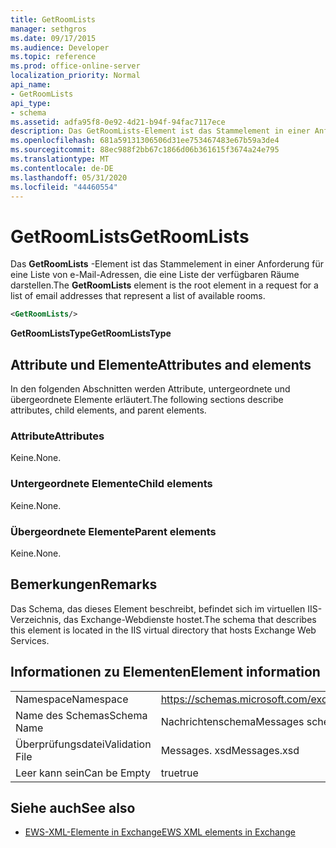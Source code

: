 ```yaml
---
title: GetRoomLists
manager: sethgros
ms.date: 09/17/2015
ms.audience: Developer
ms.topic: reference
ms.prod: office-online-server
localization_priority: Normal
api_name:
- GetRoomLists
api_type:
- schema
ms.assetid: adfa95f8-0e92-4d21-b94f-94fac7117ece
description: Das GetRoomLists-Element ist das Stammelement in einer Anforderung für eine Liste von e-Mail-Adressen, die eine Liste der verfügbaren Räume darstellen.
ms.openlocfilehash: 681a59131306506d31ee753467483e67b59a3de4
ms.sourcegitcommit: 88ec988f2bb67c1866d06b361615f3674a24e795
ms.translationtype: MT
ms.contentlocale: de-DE
ms.lasthandoff: 05/31/2020
ms.locfileid: "44460554"
---
```

# <a name="getroomlists"></a><span data-ttu-id="6c7c2-103">GetRoomLists</span><span class="sxs-lookup"><span data-stu-id="6c7c2-103">GetRoomLists</span></span>

<span data-ttu-id="6c7c2-104">Das **GetRoomLists** -Element ist das Stammelement in einer Anforderung für eine Liste von e-Mail-Adressen, die eine Liste der verfügbaren Räume darstellen.</span><span class="sxs-lookup"><span data-stu-id="6c7c2-104">The **GetRoomLists** element is the root element in a request for a list of email addresses that represent a list of available rooms.</span></span> 
  
```XML
<GetRoomLists/>
```

 <span data-ttu-id="6c7c2-105">**GetRoomListsType**</span><span class="sxs-lookup"><span data-stu-id="6c7c2-105">**GetRoomListsType**</span></span>
## <a name="attributes-and-elements"></a><span data-ttu-id="6c7c2-106">Attribute und Elemente</span><span class="sxs-lookup"><span data-stu-id="6c7c2-106">Attributes and elements</span></span>

<span data-ttu-id="6c7c2-107">In den folgenden Abschnitten werden Attribute, untergeordnete und übergeordnete Elemente erläutert.</span><span class="sxs-lookup"><span data-stu-id="6c7c2-107">The following sections describe attributes, child elements, and parent elements.</span></span>
  
### <a name="attributes"></a><span data-ttu-id="6c7c2-108">Attribute</span><span class="sxs-lookup"><span data-stu-id="6c7c2-108">Attributes</span></span>

<span data-ttu-id="6c7c2-109">Keine.</span><span class="sxs-lookup"><span data-stu-id="6c7c2-109">None.</span></span>
  
### <a name="child-elements"></a><span data-ttu-id="6c7c2-110">Untergeordnete Elemente</span><span class="sxs-lookup"><span data-stu-id="6c7c2-110">Child elements</span></span>

<span data-ttu-id="6c7c2-111">Keine.</span><span class="sxs-lookup"><span data-stu-id="6c7c2-111">None.</span></span>
  
### <a name="parent-elements"></a><span data-ttu-id="6c7c2-112">Übergeordnete Elemente</span><span class="sxs-lookup"><span data-stu-id="6c7c2-112">Parent elements</span></span>

<span data-ttu-id="6c7c2-113">Keine.</span><span class="sxs-lookup"><span data-stu-id="6c7c2-113">None.</span></span>
  
## <a name="remarks"></a><span data-ttu-id="6c7c2-114">Bemerkungen</span><span class="sxs-lookup"><span data-stu-id="6c7c2-114">Remarks</span></span>

<span data-ttu-id="6c7c2-115">Das Schema, das dieses Element beschreibt, befindet sich im virtuellen IIS-Verzeichnis, das Exchange-Webdienste hostet.</span><span class="sxs-lookup"><span data-stu-id="6c7c2-115">The schema that describes this element is located in the IIS virtual directory that hosts Exchange Web Services.</span></span>
  
## <a name="element-information"></a><span data-ttu-id="6c7c2-116">Informationen zu Elementen</span><span class="sxs-lookup"><span data-stu-id="6c7c2-116">Element information</span></span>

|||
|:-----|:-----|
|<span data-ttu-id="6c7c2-117">Namespace</span><span class="sxs-lookup"><span data-stu-id="6c7c2-117">Namespace</span></span>  <br/> |https://schemas.microsoft.com/exchange/services/2006/messages  <br/> |
|<span data-ttu-id="6c7c2-118">Name des Schemas</span><span class="sxs-lookup"><span data-stu-id="6c7c2-118">Schema Name</span></span>  <br/> |<span data-ttu-id="6c7c2-119">Nachrichtenschema</span><span class="sxs-lookup"><span data-stu-id="6c7c2-119">Messages schema</span></span>  <br/> |
|<span data-ttu-id="6c7c2-120">Überprüfungsdatei</span><span class="sxs-lookup"><span data-stu-id="6c7c2-120">Validation File</span></span>  <br/> |<span data-ttu-id="6c7c2-121">Messages. xsd</span><span class="sxs-lookup"><span data-stu-id="6c7c2-121">Messages.xsd</span></span>  <br/> |
|<span data-ttu-id="6c7c2-122">Leer kann sein</span><span class="sxs-lookup"><span data-stu-id="6c7c2-122">Can be Empty</span></span>  <br/> |<span data-ttu-id="6c7c2-123">true</span><span class="sxs-lookup"><span data-stu-id="6c7c2-123">true</span></span>  <br/> |
   
## <a name="see-also"></a><span data-ttu-id="6c7c2-124">Siehe auch</span><span class="sxs-lookup"><span data-stu-id="6c7c2-124">See also</span></span>



- [<span data-ttu-id="6c7c2-125">EWS-XML-Elemente in Exchange</span><span class="sxs-lookup"><span data-stu-id="6c7c2-125">EWS XML elements in Exchange</span></span>](ews-xml-elements-in-exchange.md)

